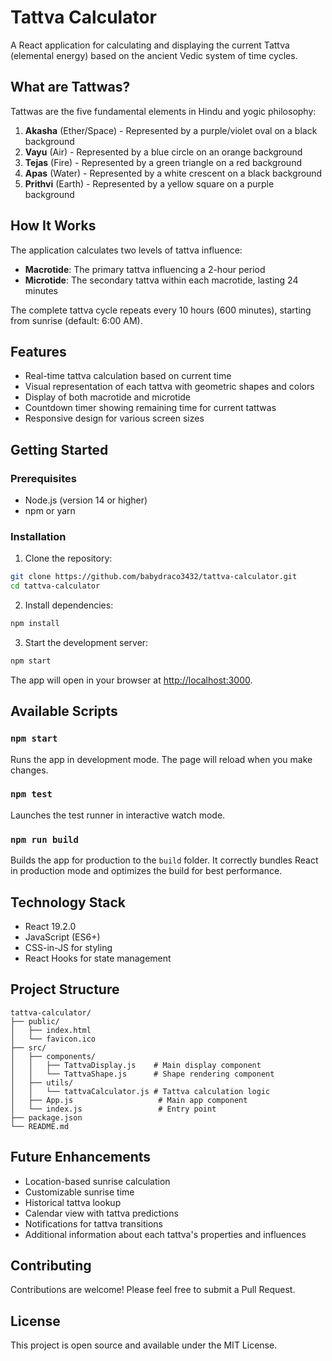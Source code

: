 # Tattva Calculator

A React application for calculating and displaying the current Tattva (elemental energy) based on the ancient Vedic system of time cycles.

## What are Tattwas?

Tattwas are the five fundamental elements in Hindu and yogic philosophy:

1. **Akasha** (Ether/Space) - Represented by a purple/violet oval on a black background
2. **Vayu** (Air) - Represented by a blue circle on an orange background
3. **Tejas** (Fire) - Represented by a green triangle on a red background
4. **Apas** (Water) - Represented by a white crescent on a black background
5. **Prithvi** (Earth) - Represented by a yellow square on a purple background

## How It Works

The application calculates two levels of tattva influence:

- **Macrotide**: The primary tattva influencing a 2-hour period
- **Microtide**: The secondary tattva within each macrotide, lasting 24 minutes

The complete tattva cycle repeats every 10 hours (600 minutes), starting from sunrise (default: 6:00 AM).

## Features

- Real-time tattva calculation based on current time
- Visual representation of each tattva with geometric shapes and colors
- Display of both macrotide and microtide
- Countdown timer showing remaining time for current tattwas
- Responsive design for various screen sizes

## Getting Started

### Prerequisites

- Node.js (version 14 or higher)
- npm or yarn

### Installation

1. Clone the repository:
```bash
git clone https://github.com/babydraco3432/tattva-calculator.git
cd tattva-calculator
```

2. Install dependencies:
```bash
npm install
```

3. Start the development server:
```bash
npm start
```

The app will open in your browser at [http://localhost:3000](http://localhost:3000).

## Available Scripts

### `npm start`

Runs the app in development mode. The page will reload when you make changes.

### `npm test`

Launches the test runner in interactive watch mode.

### `npm run build`

Builds the app for production to the `build` folder. It correctly bundles React in production mode and optimizes the build for best performance.

## Technology Stack

- React 19.2.0
- JavaScript (ES6+)
- CSS-in-JS for styling
- React Hooks for state management

## Project Structure

```
tattva-calculator/
├── public/
│   ├── index.html
│   └── favicon.ico
├── src/
│   ├── components/
│   │   ├── TattvaDisplay.js    # Main display component
│   │   └── TattvaShape.js      # Shape rendering component
│   ├── utils/
│   │   └── tattvaCalculator.js # Tattva calculation logic
│   ├── App.js                   # Main app component
│   └── index.js                 # Entry point
├── package.json
└── README.md
```

## Future Enhancements

- Location-based sunrise calculation
- Customizable sunrise time
- Historical tattva lookup
- Calendar view with tattva predictions
- Notifications for tattva transitions
- Additional information about each tattva's properties and influences

## Contributing

Contributions are welcome! Please feel free to submit a Pull Request.

## License

This project is open source and available under the MIT License.
